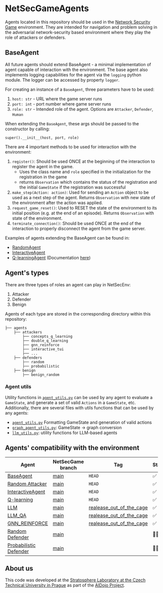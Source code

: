 # NetSecGameAgents
Agents located in this repository should be used in the [Network Security Game](https://github.com/stratosphereips/NetSecGame) environment. They are intended for navigation and problem solving in the adversarial network-security based environment where they play the role of attackers or defenders.

## BaseAgent
All future agents should extend BaseAgent - a minimal implementation of agent capable of interaction with the environment. The base agent also implements logging capabilities for the agent via the `logging` python module. The logger can be accessed by property `logger`.

For creating an instance of a `BaseAgent`, three parameters have to be used:
1. `host: str` - URL where the game server runs
2. `port: int` - port number where game server runs
3. `role: str` - Intended role of the agent. Options are `Attacker`, `Defender`, `Human`

When extending the `BaseAgent`, these args should be passed to the constructor by calling:
```
super().__init__(host, port, role)
```

There are 4 important methods to be used for interaction with the environment:

1. `register()`: Should be used ONCE at the beginning of the interaction to register the agent in the game. 
    - Uses the class name and `role` specified in the initialization for the registration in the game
    - returns `Observation` which contains the status of the registration and the initial `GameState` if the registration was successful
2. `make_step(Action: action)`: Used for sending an `Action` object to be used as a next step of the agent. Returns `Observation` with new state of the environment after the action was applied.
3. `request_game_reset()`: Used to RESET the state of the environment to its initial position (e.g. at the end of an episode). Returns `Observation` with state of the environment.
4. `terminate_connection()`: Should be used ONCE at the end of the interaction to properly disconnect the agent from the game server. 

Examples of agents extending the BaseAgent can be found in:
- [RandomAgent](./agents/attackers/random/random_agent.py)
- [InteractiveAgent](./agents/attackers/interactive_tui/interactive_tui.py)
- [Q-learningAgent](./agents/attackers/q_learning/q_agent.py) (Documentation [here](./docs/q-learning.md))

## Agent's types
There are three types of roles an agent can play in NetSecEnv:
1. Attacker
2. Defender
3. Benign

Agents of each type are stored in the corresponding directory within this repository:
```
├── agents
    ├── attackers
        ├── concepts_q_learning
        ├── double_q_learning
        ├── gnn_reinforce
        ├── interactive_tui
        ├── ...
    ├── defenders
        ├── random
        ├── probabilistic
    ├── benign
        ├── benign_random
```
### Agent utils
Utility functions in [`agent_utils.py`](./agents/agent_utils.py) can be used by any agent to evaluate a `GameState`, and generate a set of valid `Actions` in a `GameState`, etc. 
Additionally, there are several files with utils functions that can be used by any agents:
- [`agent_utils.py`](./agents/agent_utils.py) Formatting GameState and generation of valid actions
- [`graph_agent_utils.py`](./agents/graph_agent_utils.py): GameState -> graph conversion
- [`llm_utils.py`](./agents/llm_utils.py): utility functions for LLM-based agents

## Agents' compatibility with the environment

| Agent | NetSecGame branch | Tag| Status |
| ----- |-----| ---- | ---- |
|[BaseAgent](./agents/base_agent.py) | [main](https://github.com/stratosphereips/NetSecGame/tree/main) | `HEAD`| ✅ |
|[Random Attacker](./agents/random/random_agent.py) | [main](https://github.com/stratosphereips/NetSecGame/tree/main) | `HEAD`| ✅ |
|[InteractiveAgent](./agents/interactive_tui/interactive_tui.py) | [main](https://github.com/stratosphereips/NetSecGame/tree/main) | `HEAD`| ✅ |
|[Q-learning](./agents/q_learning/q_agent.py) | [main](https://github.com/stratosphereips/NetSecGame/tree/main) | `HEAD`| ✅ |
|[LLM](./agents/llm/llm_agent.py)| [main](https://github.com/stratosphereips/NetSecGame/tree/main) | [realease_out_of_the_cage](https://github.com/stratosphereips/NetSecGame/tree/release_out_of_cage)| ✅ |
|[LLM_QA](./agents/llm_qa/llm_agent_qa.py)| [main](https://github.com/stratosphereips/NetSecGame/tree/main) | [realease_out_of_the_cage](https://github.com/stratosphereips/NetSecGame/tree/release_out_of_cage)| ✅ |
|[GNN_REINFORCE](./agents/llm_qa/llm_agent_qa.py)| [main](https://github.com/stratosphereips/NetSecGame/tree/main) | [realease_out_of_the_cage](https://github.com/stratosphereips/NetSecGame/tree/release_out_of_cage)| ✅ |
|[Random Defender](./agents/defenders/random/random_agent.py)| [main](https://github.com/stratosphereips/NetSecGame/tree/main) | | 👷🏼‍♀️ |
|[Probabilistic Defender](./agents/defenders/probabilistic/probabilistic_agent.py)| [main](https://github.com/stratosphereips/NetSecGame/tree/main) | | 👷🏼‍♀️ |

## About us
This code was developed at the [Stratosphere Laboratory at the Czech Technical University in Prague](https://www.stratosphereips.org/) as part of the [AIDojo Project](https://www.stratosphereips.org/ai-dojo).

